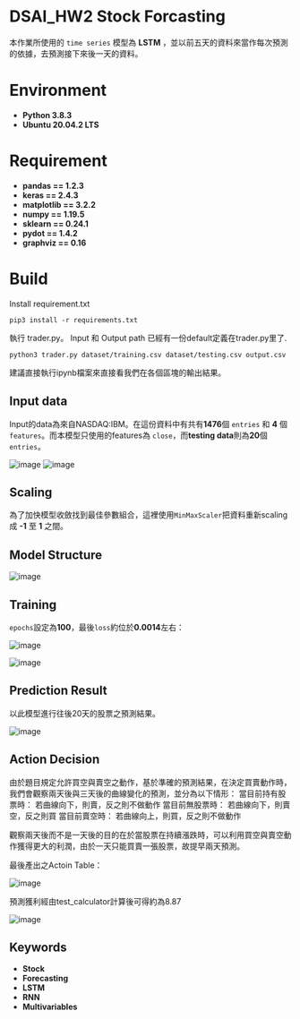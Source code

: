 # DSAI_HW2   Stock Forcasting

本作業所使用的 ``time series`` 模型為 **LSTM** ，並以前五天的資料來當作每次預測的依據，去預測接下來後一天的資料。

# Environment
  - **Python 3.8.3**
  - **Ubuntu 20.04.2 LTS**

# Requirement

  - **pandas == 1.2.3**
  - **keras == 2.4.3**
  - **matplotlib == 3.2.2**
  - **numpy == 1.19.5**
  - **sklearn == 0.24.1**
  - **pydot == 1.4.2**
  - **graphviz == 0.16**

# Build
Install requirement.txt
```
pip3 install -r requirements.txt
```

執行 trader.py。 Input 和 Output path 已經有一份default定義在trader.py里了.
```
python3 trader.py dataset/training.csv dataset/testing.csv output.csv
```
建議直接執行ipynb檔案來直接看我們在各個區塊的輸出結果。

## Input data
Input的data為來自NASDAQ:IBM。在這份資料中有共有**1476**個 ``entries`` 和 **4** 個 ``features``。而本模型只使用的features為 ``close``，而**testing data**則為**20**個``entries``。
  
![image](https://user-images.githubusercontent.com/41318666/114421341-cc2a3180-9be7-11eb-8751-4a2b555898fc.png)
![image](https://user-images.githubusercontent.com/41318666/114421405-d9dfb700-9be7-11eb-85f3-29caae92e537.png)


## Scaling
為了加快模型收斂找到最佳參數組合，這裡使用``MinMaxScaler``把資料重新scaling成 **-1** 至 **1** 之間。

## Model Structure

![image](https://user-images.githubusercontent.com/41318666/114420770-31c9ee00-9be7-11eb-9a19-2624cfc02f3d.png)


## Training
``epochs``設定為**100**，最後``loss``約位於**0.0014**左右：

![image](https://user-images.githubusercontent.com/41318666/114421875-56729580-9be8-11eb-8e69-d1651f86534a.png)

![image](https://user-images.githubusercontent.com/41318666/114421995-75712780-9be8-11eb-8de1-be08e47d1227.png)

 

## Prediction Result

以此模型進行往後20天的股票之預測結果。

![image](https://user-images.githubusercontent.com/41318666/114422284-b5380f00-9be8-11eb-9476-c6e4a226c5ef.png)

## Action Decision

由於題目規定允許買空與賣空之動作，基於準確的預測結果，在決定買賣動作時，我們會觀察兩天後與三天後的曲線變化的預測，並分為以下情形：
  當目前持有股票時：
    若曲線向下，則賣，反之則不做動作
  當目前無股票時：
    若曲線向下，則賣空，反之則買
  當目前賣空時：
    若曲線向上，則買，反之則不做動作
  
觀察兩天後而不是一天後的目的在於當股票在持續漲跌時，可以利用買空與賣空動作獲得更大的利潤，由於一天只能買賣一張股票，故提早兩天預測。

最後產出之Actoin Table：

![image](https://user-images.githubusercontent.com/41318666/114424829-1234c480-9beb-11eb-90ad-66a37bbbe8b1.png)


預測獲利經由test_calculator計算後可得約為8.87

![image](https://user-images.githubusercontent.com/41318666/114424521-c97d0b80-9bea-11eb-8e26-fccbde3c11ad.png)

 

## Keywords
  - **Stock**
  - **Forecasting**
  - **LSTM**
  - **RNN**
  - **Multivariables**
